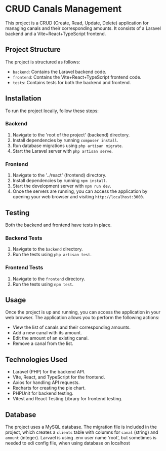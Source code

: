 # CRUD Canals Management

This project is a CRUD (Create, Read, Update, Delete) application for managing canals and their corresponding amounts. It consists of a Laravel backend and a Vite+React+TypeScript frontend.

## Project Structure

The project is structured as follows:

- `backend`: Contains the Laravel backend code.
- `frontend`: Contains the Vite+React+TypeScript frontend code.
- `tests`: Contains tests for both the backend and frontend.

## Installation

To run the project locally, follow these steps:

### Backend

1. Navigate to the 'root of the project' (backend) directory.
2. Install dependencies by running `composer install`.
3. Run database migrations using `php artisan migrate`.
4. Start the Laravel server with `php artisan serve`.

### Frontend

1. Navigate to the '../react' (frontend) directory.
2. Install dependencies by running `npm install`.
3. Start the development server with `npm run dev`.
4. Once the servers are running, you can access the application by opening your web browser and visiting `http://localhost:3000`.

## Testing

Both the backend and frontend have tests in place.

### Backend Tests

1. Navigate to the `backend` directory.
2. Run the tests using `php artisan test`.

### Frontend Tests

1. Navigate to the `frontend` directory.
2. Run the tests using `npm test`.

## Usage

Once the project is up and running, you can access the application in your web browser. The application allows you to perform the following actions:

- View the list of canals and their corresponding amounts.
- Add a new canal with its amount.
- Edit the amount of an existing canal.
- Remove a canal from the list.

## Technologies Used

- Laravel (PHP) for the backend API.
- Vite, React, and TypeScript for the frontend.
- Axios for handling API requests.
- Recharts for creating the pie chart.
- PHPUnit for backend testing.
- Vitest and React Testing Library for frontend testing.

## Database

The project uses a MySQL database. The migration file is included in the project, which creates a `clients` table with columns for `canal` (string) and `amount` (integer).
Larvael is using .env user name 'root', but sometimes is needed to edi config file, when using database on localhost

